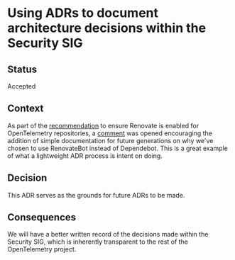 # Using ADRs to document architecture decisions within the Security SIG

## Status

Accepted

## Context

As part of the [recommendation][rcmd] to ensure Renovate is enabled for
OpenTelemetry repositories, a [comment][cmt] was opened encouraging the
addition of simple documentation for future generations on why we've chosen
to use RenovateBot instead of Dependebot. This is a great example of what a
lightweight ADR process is intent on doing.

## Decision

This ADR serves as the grounds for future ADRs to be made.

## Consequences

We will have a better written record of the decisions made within the Security
SIG, which is inherently transparent to the rest of the OpenTelemetry project.

[rcmd]: https://github.com/open-telemetry/sig-security/issues/91
[cmt]: https://github.com/open-telemetry/sig-security/issues/91#issuecomment-2794768579
